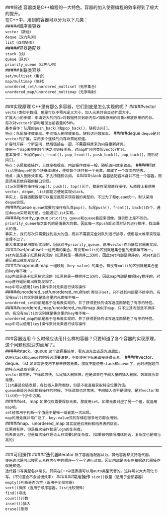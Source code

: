 ###综述
容器类是C++编程的一大特色。容器的加入使得编程的效率得到了极大的提升。  
在C++中，用到的容器可以分为以下几类：  
#####顺序类容器  
`vector（数组）`  
`deque（双向队列）`  
`list（双向链表）`  
#####容器适配器  
`stack（栈）`  
`queue（队列）`  
`priority_queue（优先队列）`  
#####关联类容器  
`set/multiset（集合）`  
`map/multimap（映射）`  
`unordered_set/unordered_multiset（无序集合）`  
`unordered_map/unordered_multimap（无序映射）`  

----

###实现原理
C++里有那么多容器，它们到底是怎么实现的呢？
#####vector  
`vector类似于数组，但是可以不预先定义大小，加入元素时会自动扩展大小。`  
`扩展大小的步骤：申请更大的内存>将数据拷贝到新内存>销毁原来的对象>释放原来的内存。`   
`每次对vector扩容时增加当前容量的50%。`  
`基本操作：队尾的push_back()和pop_back()，随机访问[]。`  
`特点：队尾操作效率高。中间插入删除效率低。随机访问效率高。`
#####deque
`deque是对vector的扩展，采用多个连续的内存块首尾相连。`  
`扩容时开辟一个新空间，然后链接在一起，不需要将原来的内容重新拷贝。`  
`使用一个map来控制各个块之间链接关系，对map扩容时类似vector扩容。`  
`基本操作：头尾的push_front()，pop_front()，push_back()，pop_back()，随机访问[]。`  
`特点：头尾都能操作，且效率都很高。内部操作效率一般。随机访问效率较高。`
#####list
`list把deque的各个块继续细分，使得每个块只有一个元素，即成了一个双向的链表。`  
`特点：插入删除效率高。不支持随机访问。`
#####stack
`容器适配器本身并不是一个容器，而是调用其他容器的接口实现。`  
`stack需要的操作有pop()，push()，top()三个，都是在尾部进行操作，从原理上看使用vector、deque、list都能方便地实现stack。`  
`事实上，容器适配器是可以指定底层实现容器的类型的，不过为了和queue统一，默认采用deque实现。`  
#####queue
`queue需要的操作有队首pop()，队尾push()，front()，back()四个，通过deque实现最方便，也能通过list实现。`  
#####priority_queue
`priority_queue和queue看起来很像，但实质上是不同的。`     
`priority_queue每次出列的是值最大的数。因此每一次push后必须对队列进行排序，找出最大的值。`     
`事实上，我们每次只需要找到最大的值，而并不需要完全对队列进行排序，使用最大堆来实现最合理不过了。`    
`最大堆本身是用数组实现的，因此对于priority_queue，选用vector作为底层容器来实现。`     
#####set/multiset
`一组元素的集合。有没有multi的区别就是集合里的元素唯不唯一。`     
`set内部是基于红黑树实现的（红黑树是一棵排序二叉树），因此set内部是排序的。对set进行遍历输出就能发现了。`     
#####map/multimap
`一组映射（key-value）的集合。有没有multi的区别就是集合里的key唯不唯一。`     
`map内部是基于红黑树实现的（红黑树是一棵排序二叉树），因此map内部是根据key排序的。对map进行遍历输出就能发现了。`    
`map中可以使用[key]操作来对元素进行读写操作`
#####unordered_set/unordered_multiset
`类似于set，只不过其内部是不排序的。有没有multi的区别就是集合里的元素唯不唯一`     
`unordered_set内部是基于哈希表实现的，并了获得更快的读写速度而牺牲了有序的特性。`   
#####unordered_map/unordered_multimap
`类似于map，只不过其内部是不排序的。有没有multi的区别就是集合里的key唯不唯一`     
`unordered_map内部是基于哈希表实现的，并了获得更快的读写速度而牺牲了有序的特性。`   
`map中可以使用[key]操作来对元素进行读写操作`

----

###容器选用
什么时候应该用什么样的容器？只要知道了各个容器的实现原理，这个问题也就迎刃而解了。  
#####stack、queue
`这个选择最简单，看先进先出还是先进后出。`  
`选用stack和queue的时候必须要清楚，不能使用下标来直接获得元素。`
#####vector、deque、list
`如果需要使用下标来获取元素，那就不能使用stack和queue了，此时根据题目的特点来选取容器了。`   
`vector最常用，下标读取快，队尾插入删除快，但是如果在中间大量的插入删除，效率就会非常慢。`   
`list最适合链表题，各处插入删除都快，但是不能直接获取特定位置的值。`   
`queue最适合头尾都有操作的时候，下标读取也非常快，中间插入也不是很慢，是对vector和list的一个折中方案。`   
#####set、map
`如果仅仅需要保存元素，那就用set。如果元素对应了另一个值，就选用map吧。`     
`set经常用于判断一个值是不是唯一或者第一次出现。`   
`map的用处就非常广泛了，key-value式的存储在很多地方都会用到。`    
#####map、unordered_map
`其实就是红黑树和哈希表的区别。`     
`红黑树有序，但是每次操作都是logn的复杂度。`  
`哈希表无序，但是每次操作理论上只需要1的复杂度。（如果散列情况糟糕的话，复杂度也是相当高的）` 

----

###可用操作
#####迭代器iterator
`除了容器适配器以为，其他容器都支持迭代器。`    
`使用迭代器可以按照元素在内存中的顺序一个一个进行读取。因此内部是否有序根据迭代器操作就是知道。`    
`迭代器书写类型名非常长，其实在C++中是直接可以用auto类型代替的。这样可以大大简化书写。（不知道会不会减慢效率）`
######常用操作
`size()数量（适用于全部容器）`   
`empty()判断是否为空（适用于全部容器）`   
`sort()排序（适用于顺序容器，list比较特殊）`   
`find()寻找`   
`count()计数`   
`insert()插入`   
`erase()删除`   
